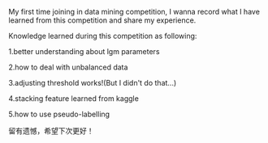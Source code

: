 My first time joining in data mining competition, I wanna record what I have learned from this competition and share my experience.

Knowledge learned during this competition as following:

1.better understanding about lgm parameters

2.how to deal with unbalanced data

3.adjusting threshold works!(But I didn't do that...)

4.stacking feature learned from kaggle

5.how to use pseudo-labelling

留有遗憾，希望下次更好！
<!---
timmothy0/timmothy0 is a ✨ special ✨ repository because its `README.md` (this file) appears on your GitHub profile.
You can click the Preview link to take a look at your changes.
--->
